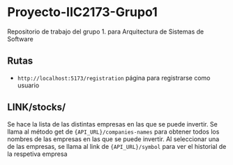 # Proyecto-IIC2173-Grupo1
Repositorio de trabajo del grupo 1. para Arquitectura de Sistemas de Software


## Rutas

* `http://localhost:5173/registration` página para registrarse como usuario


## LINK/stocks/
Se hace la lista de las distintas empresas en las que se puede invertir. 
Se llama al método get de `{API_URL}/companies-names` para obtener todos los nombres de las empresas en las que se puede invertir.
Al seleccionar una de las empresas, se llama al link de `{API_URL}/symbol` para ver el historial de la respetiva empresa   